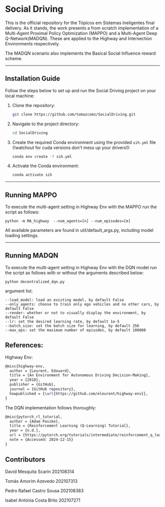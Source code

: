 # Social Driving

This is the official repository for the Tópicos em Sistemas Ineligentes final delivery.
As it stands, the work presents a from scratch implementation of a Multi-Agent Proximal Policy Optimization (MAPPO) and a Multi-Agent Deep Q-Network(MADQN). These are applied to the Highway and Intersection Environments respectively.

The MADQN scenario also implements the Basical Social Influence reward scheme.

---

## Installation Guide

Follow the steps below to set up and run the Social Driving project on your local machine:

1. Clone the repository:
   ```bash
   git clone https://github.com/tomazcomz/SocialDriving.git
   ```

2. Navigate to the project directory:
   ```bash
   cd SocialDriving
   ```

3. Create the required Conda environment using the provided `sih.yml` file (!watchout for cuda versions don't mess up your drivers!):
   ```bash
   conda env create -f sih.yml
   ```

4. Activate the Conda environment:
   ```bash
   conda activate sih
   ```

---

## Running MAPPO

To execute the multi-agent setting in Highway Env with the MAPPO run the script as follows:

`python -m MA_highway  --num_agents=[n] --num_episodes=[m]`

All available parameters are found in util/default_args.py, including model loading settings.

----------------------------------------------------------------------------------------------------------------------------------------------

## Running MADQN

To execute the multi-agent setting in Highway Env with the DQN model run the script as follows with or without the arguments described below:

```python decentralized_dqn.py```

argument list:

```
--load_model: load an existing model, by default False
--only_agents: choose to train only ego vehicles and no other cars, by default False
--render: whether or not to visually display the environment, by default False
--lr: set the desired learning rate, by default 1e-5
--batch_size: set the batch size for learning, by default 256
--max_eps: set the maximum number of episodes, by default 100000
```

## References:

Highway Env:
```tex
@misc{highway-env,
  author = {Leurent, Edouard},
  title = {An Environment for Autonomous Driving Decision-Making},
  year = {2018},
  publisher = {GitHub},
  journal = {GitHub repository},
  howpublished = {\url{https://github.com/eleurent/highway-env}},
}
```

The DQN implementation follows thoroughly: 

```tex
@misc{pytorch_rl_tutorial,
  author = {Adam Paszke},
  title = {Reinforcement Learning (Q-Learning) Tutorial},
  year = {n.d.},
  url = {https://pytorch.org/tutorials/intermediate/reinforcement_q_learning.html},
  note = {Accessed: 2024-12-15}
}
```

## Contributors
David Mesquita Scarin 202108314

Tomás Amorim Azevedo 202107313

Pedro Rafael Castro Sousa 202108383

Isabel Antónia Costa Brito 202107271

